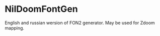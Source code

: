 NilDoomFontGen
==============

English and russian wersion of FON2 generator. May be used for Zdoom mapping.